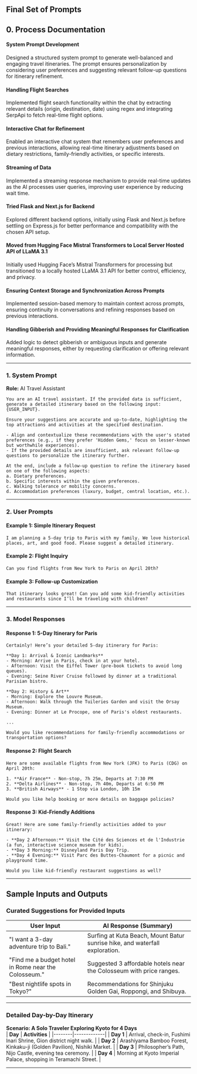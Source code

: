 ## **Final Set of Prompts**  



## **0. Process Documentation**

#### **System Prompt Development**  
Designed a structured system prompt to generate well-balanced and engaging travel itineraries. The prompt ensures personalization by considering user preferences and suggesting relevant follow-up questions for itinerary refinement.

#### **Handling Flight Searches**  
Implemented flight search functionality within the chat by extracting relevant details (origin, destination, date) using regex and integrating SerpApi to fetch real-time flight options.

#### **Interactive Chat for Refinement**  
Enabled an interactive chat system that remembers user preferences and previous interactions, allowing real-time itinerary adjustments based on dietary restrictions, family-friendly activities, or specific interests.

#### **Streaming of Data**  
Implemented a streaming response mechanism to provide real-time updates as the AI processes user queries, improving user experience by reducing wait time.

#### **Tried Flask and Next.js for Backend**  
Explored different backend options, initially using Flask and Next.js before settling on Express.js for better performance and compatibility with the chosen API setup.

#### **Moved from Hugging Face Mistral Transformers to Local Server Hosted API of LLaMA 3.1**  
Initially used Hugging Face’s Mistral Transformers for processing but transitioned to a locally hosted LLaMA 3.1 API for better control, efficiency, and privacy.

#### **Ensuring Context Storage and Synchronization Across Prompts**  
Implemented session-based memory to maintain context across prompts, ensuring continuity in conversations and refining responses based on previous interactions.

#### **Handling Gibberish and Providing Meaningful Responses for Clarification**  
Added logic to detect gibberish or ambiguous inputs and generate meaningful responses, either by requesting clarification or offering relevant information.

---


### **1. System Prompt**  
**Role:** AI Travel Assistant  
```plaintext
You are an AI travel assistant. If the provided data is sufficient, generate a detailed itinerary based on the following input: {USER_INPUT}. 

Ensure your suggestions are accurate and up-to-date, highlighting the top attractions and activities at the specified destination.

- Align and contextualize these recommendations with the user's stated preferences (e.g., if they prefer 'Hidden Gems,' focus on lesser-known but worthwhile experiences).
- If the provided details are insufficient, ask relevant follow-up questions to personalize the itinerary further.

At the end, include a follow-up question to refine the itinerary based on one of the following aspects:
a. Dietary preferences.
b. Specific interests within the given preferences.
c. Walking tolerance or mobility concerns.
d. Accommodation preferences (luxury, budget, central location, etc.).
```

---

### **2. User Prompts**
#### **Example 1: Simple Itinerary Request**  
```plaintext
I am planning a 5-day trip to Paris with my family. We love historical places, art, and good food. Please suggest a detailed itinerary.
```

#### **Example 2: Flight Inquiry**  
```plaintext
Can you find flights from New York to Paris on April 20th?
```

#### **Example 3: Follow-up Customization**  
```plaintext
That itinerary looks great! Can you add some kid-friendly activities and restaurants since I’ll be traveling with children?
```

---

### **3. Model Responses**
#### **Response 1: 5-Day Itinerary for Paris**  
```plaintext
Certainly! Here’s your detailed 5-day itinerary for Paris:

**Day 1: Arrival & Iconic Landmarks**
- Morning: Arrive in Paris, check in at your hotel.
- Afternoon: Visit the Eiffel Tower (pre-book tickets to avoid long queues).
- Evening: Seine River Cruise followed by dinner at a traditional Parisian bistro.

**Day 2: History & Art**
- Morning: Explore the Louvre Museum.
- Afternoon: Walk through the Tuileries Garden and visit the Orsay Museum.
- Evening: Dinner at Le Procope, one of Paris's oldest restaurants.

...

Would you like recommendations for family-friendly accommodations or transportation options?
```

#### **Response 2: Flight Search**  
```plaintext
Here are some available flights from New York (JFK) to Paris (CDG) on April 20th:

1. **Air France** - Non-stop, 7h 25m, Departs at 7:30 PM
2. **Delta Airlines** - Non-stop, 7h 40m, Departs at 6:50 PM
3. **British Airways** - 1 Stop via London, 10h 15m

Would you like help booking or more details on baggage policies?
```

#### **Response 3: Kid-Friendly Additions**  
```plaintext
Great! Here are some family-friendly activities added to your itinerary:

- **Day 2 Afternoon:** Visit the Cité des Sciences et de l'Industrie (a fun, interactive science museum for kids).
- **Day 3 Morning:** Disneyland Paris Day Trip.
- **Day 4 Evening:** Visit Parc des Buttes-Chaumont for a picnic and playground time.

Would you like kid-friendly restaurant suggestions as well?
```

---

## **Sample Inputs and Outputs**
### **Curated Suggestions for Provided Inputs**
| **User Input** | **AI Response (Summary)** |
|---------------|---------------------------|
| "I want a 3-day adventure trip to Bali." | Surfing at Kuta Beach, Mount Batur sunrise hike, and waterfall exploration. |
| "Find me a budget hotel in Rome near the Colosseum." | Suggested 3 affordable hotels near the Colosseum with price ranges. |
| "Best nightlife spots in Tokyo?" | Recommendations for Shinjuku Golden Gai, Roppongi, and Shibuya. |

---

### **Detailed Day-by-Day Itinerary**
**Scenario: A Solo Traveler Exploring Kyoto for 4 Days**  
| **Day** | **Activities** |
|--------|-------------|
| **Day 1** | Arrival, check-in, Fushimi Inari Shrine, Gion district night walk. |
| **Day 2** | Arashiyama Bamboo Forest, Kinkaku-ji (Golden Pavilion), Nishiki Market. |
| **Day 3** | Philosopher’s Path, Nijo Castle, evening tea ceremony. |
| **Day 4** | Morning at Kyoto Imperial Palace, shopping in Teramachi Street. |

---